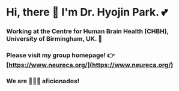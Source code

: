 # Hi, there :wave: I'm Dr. Hyojin Park. :two_hearts: 
### Working at the Centre for Human Brain Health (CHBH), University of Birmingham, UK. :school:
### Please visit my group homepage!   :point_right:   [https://www.neureca.org/](https://www.neureca.org/) 
### We are 🧠🧠🧠 aficionados!
